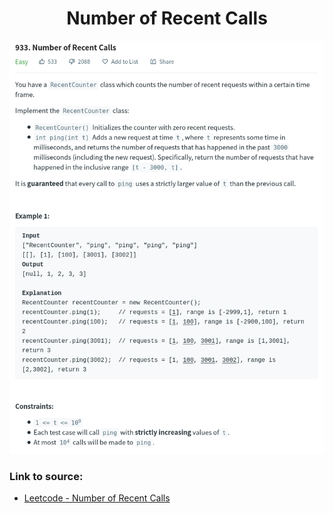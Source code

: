 <h1 align="center">Number of Recent Calls</h1>

![alt text](https://raw.githubusercontent.com/matthew01lokiet/Github-repos-images/main/Algs/Queue/jrgzeXi6_o.png)

### Link to source: 
- <a href="https://leetcode.com/problems/number-of-recent-calls/">Leetcode - Number of Recent Calls</a>

